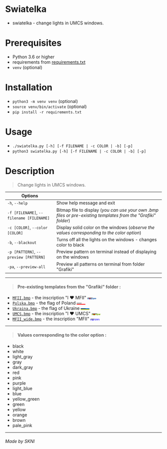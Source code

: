 
# Swiatelka
* swiatelka - change lights in UMCS windows.

# Prerequisites
* Python 3.6 or higher
* requirements from [requirements.txt](requirements.txt)
* `venv` (optional)

# Installation
* `python3 -m venv venv` (optional)
* `source venv/bin/activate` (optional)
* `pip install -r requirements.txt`

# Usage
* `./swiatelka.py [-h] [-f FILENAME | -c COLOR | -b] [-p]`
* `python3 swiatelka.py [-h] [-f FILENAME | -c COLOR | -b] [-p]`

# Description
> Change lights in UMCS windows.

| Options   |           |
|-----------|-----------|
| `-h`, `--help` | Show help message and exit |
| `-f [FILENAME]`, `--filename [FILENAME]` | Bitmap file to display (*you can use your own .bmp files or pre-existing templates from the "Grafiki" folder*) |
| `-c [COLOR]`, `--color [COLOR]` | Display solid color on the windows (*observe the values corresponding to the color option*)|
| `-b`, `--blackout` | Turns off all the lights on the windows - changes color to black|
| `-p [PATTERN]`, `--preview [PATTERN]` | Preview pattern on terminal instead of displaying on the windows|
| `-pa`, `--preview-all` | Preview all patterns on terminal from folder "Grafiki"|
***
> #### Pre-existing templates from the "Grafiki" folder :
* [`MFII.bmp`](Grafiki/MFII.bmp) - the inscription "I ❤️ MFII" ![MFII](Grafiki/MFII.bmp)
* [`Polska.bmp`](Grafiki/Polska.bmp) - the flag of Poland ![Polska](Grafiki/Polska.bmp)
* [`Ukraina.bmp`](Grafiki/Ukraine.bmp) - the flag of Ukraine ![Ukraina](Grafiki/Ukraina.bmp)
* [`UMCS.bmp`](Grafiki/UMCS.bmp) - the inscription "I ❤️ UMCS" ![UMCS](Grafiki/UMCS.bmp)
* [`MFII_wide.bmp`](Grafiki/MFII_wide.bmp) - the inscription "MFII" ![MFII_wide](Grafiki/MFII_wide.bmp)
***
> #### Values corresponding to the color option :
* black
* white
* light_gray
* gray
* dark_gray
* red
* pink
* purple
* light_blue
* blue
* yellow_green
* green
* yellow
* orange
* brown
* pale_pink
***
###### *Made by SKNI*
